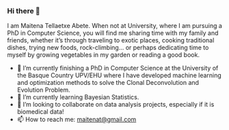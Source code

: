 ### Hi there 👋

I am Maitena Tellaetxe Abete. When not at University, where I am pursuing a PhD in Computer Science, you will find me sharing time with my family and friends, whether it’s through traveling to exotic places, cooking traditional dishes, trying new foods, rock-climbing... 
or perhaps dedicating time to myself by growing vegetables in my garden or reading a good book.

- 🔭 I’m currently finishing a PhD in Computer Science at the University of the Basque Country UPV/EHU where I have developed machine learning and optimization methods to solve the Clonal Deconvolution and Evolution Problem.
- 🌱 I’m currently learning Bayesian Statistics.
- 👯 I’m looking to collaborate on data analysis projects, especially if it is biomedical data!
- 📫 How to reach me: maitenat@gmail.com

